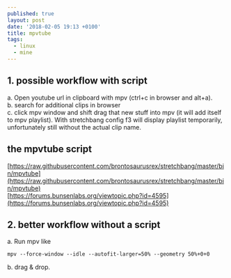 ```yaml
---
published: true
layout: post
date: '2018-02-05 19:13 +0100'
title: mpvtube
tags:
  - linux
  - mine
---
```

## 1. possible workflow with script

a. Open youtube url in clipboard with mpv (ctrl+c in browser and alt+a).  
b. search for additional clips in browser  
c. click mpv window and shift drag that new stuff into mpv (it will add itself to mpv playlist). With stretchbang config f3 will display playlist temporarily, unfortunately still without the actual clip name.

## the mpvtube script

[https://raw.githubusercontent.com/brontosaurusrex/stretchbang/master/bin/mpvtube](https://raw.githubusercontent.com/brontosaurusrex/stretchbang/master/bin/mpvtube)  
[https://forums.bunsenlabs.org/viewtopic.php?id=4595](https://forums.bunsenlabs.org/viewtopic.php?id=4595)

## 2. better workflow without a script

a. Run mpv like

	mpv --force-window --idle --autofit-larger=50% --geometry 50%+0+0
    
b. drag & drop.
